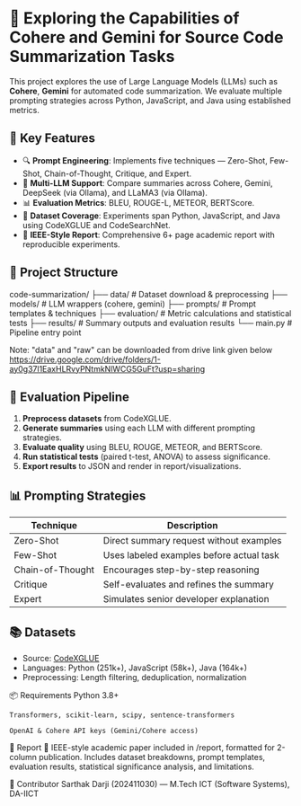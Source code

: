 # 🧠 Exploring the Capabilities of Cohere and Gemini for Source Code Summarization Tasks

This project explores the use of Large Language Models (LLMs) such as **Cohere**, **Gemini** for automated code summarization. We evaluate multiple prompting strategies across Python, JavaScript, and Java using established metrics.

## 📌 Key Features

- 🔍 **Prompt Engineering**: Implements five techniques — Zero-Shot, Few-Shot, Chain-of-Thought, Critique, and Expert.
- 🤖 **Multi-LLM Support**: Compare summaries across Cohere, Gemini, DeepSeek (via Ollama), and LLaMA3 (via Ollama).
- 📊 **Evaluation Metrics**: BLEU, ROUGE-L, METEOR, BERTScore.
- 🧪 **Dataset Coverage**: Experiments span Python, JavaScript, and Java using CodeXGLUE and CodeSearchNet.
- 📑 **IEEE-Style Report**: Comprehensive 6+ page academic report with reproducible experiments.

## 📁 Project Structure
code-summarization/
├── data/ # Dataset download & preprocessing
├── models/ # LLM wrappers (cohere, gemini)
├── prompts/ # Prompt templates & techniques
├── evaluation/ # Metric calculations and statistical tests
├── results/ # Summary outputs and evaluation results
└── main.py # Pipeline entry point

Note: "data" and "raw" can be downloaded from drive link given below
https://drive.google.com/drive/folders/1-ay0g37l1EaxHLRvyPNtmkNlWCG5GuFt?usp=sharing


## 🧪 Evaluation Pipeline

1. **Preprocess datasets** from CodeXGLUE.
2. **Generate summaries** using each LLM with different prompting strategies.
3. **Evaluate quality** using BLEU, ROUGE, METEOR, and BERTScore.
4. **Run statistical tests** (paired t-test, ANOVA) to assess significance.
5. **Export results** to JSON and render in report/visualizations.

## 📊 Prompting Strategies

| Technique       | Description                                           |
|----------------|-------------------------------------------------------|
| Zero-Shot      | Direct summary request without examples               |
| Few-Shot       | Uses labeled examples before actual task              |
| Chain-of-Thought | Encourages step-by-step reasoning                    |
| Critique        | Self-evaluates and refines the summary                |
| Expert          | Simulates senior developer explanation                |

## 📚 Datasets

- Source: [CodeXGLUE](https://github.com/microsoft/CodeXGLUE)
- Languages: Python (251k+), JavaScript (58k+), Java (164k+)
- Preprocessing: Length filtering, deduplication, normalization

📦 Requirements
    Python 3.8+

    Transformers, scikit-learn, scipy, sentence-transformers

    OpenAI & Cohere API keys (Gemini/Cohere access)

📄 Report
    📘 IEEE-style academic paper included in /report, formatted for 2-column publication.
    Includes dataset breakdowns, prompt templates, evaluation results, statistical significance analysis, and limitations.

🤝 Contributor
    Sarthak Darji (202411030) — M.Tech ICT (Software Systems), DA-IICT

